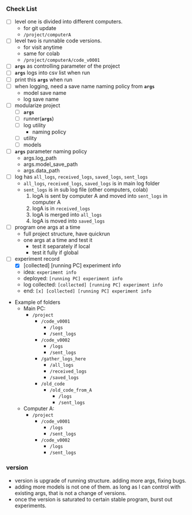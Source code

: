 ### Check List
- [ ] level one is divided into different computers.
    - for git update
    - `/project/computerA`
- [ ] level two is runnable code versions.
    - for visit anytime
    - same for colab
    - `/project/computerA/code_v0001`
- [ ] **`args`** as controlling parameter of the project
- [ ] **`args`** logs into csv list when run
- [ ] print this **`args`** when run
- [ ] when logging, need a save name naming policy from **`args`**
    - model save name
    - log save name
- [ ] modularize project
    - [ ] **`args`**
    - [ ] runner(**`args`**)
    - [ ] log utility
        - naming policy
    - [ ] utility
    - [ ] models
- [ ] **`args`** parameter naming policy
    - args.log_path
    - args.model_save_path
    - args.data_path
- [ ] log has `all_logs`, `received_logs`, `saved_logs`, `sent_logs`
    - `all_logs`, `received_logs`, `saved_logs` is in main log folder
    - `sent_logs` is in sub log file (other computers, colab)
        1. logA is sent by computer A and moved into `sent_logs` in computer A
        1. logA is in `received_logs`
        1. logA is merged into `all_logs`
        1. logA is moved into `saved_logs`
- [ ] program one args at a time
    - full project structure, have quickrun
    - one args at a time and test it
        - test it separately if local
        - test it fully if global
- [ ] experiment record
    - [x] [collected] [running PC] experiment info
    - idea: `experiment info`
    - deployed: `[running PC] experiment info`
    - log collected: `[collected] [running PC] experiment info`
    - end: `[x] [collected] [running PC] experiment info`
- Example of folders
    - Main PC:
        - `/project`
            - `/code_v0001`
                - `/logs`
                - `/sent_logs`
            - `/code_v0002`
                - `/logs`
                - `/sent_logs`
            - `/gather_logs_here`
                - `/all_logs`
                - `/received_logs`
                - `/saved_logs`
            - `/old_code`
                - `/old_code_from_A`
                    - `/logs`
                    - `/sent_logs`
    - Computer A:
        - `/project`
            - `/code_v0001`
                - `/logs`
                - `/sent_logs`
            - `/code_v0002`
                - `/logs`
                - `/sent_logs`

### version
- version is upgrade of running structure.
adding more args, fixing bugs.
- adding more models is not one of them.
as long as I can control with existing args,
that is not a change of versions.
- once the version is saturated to certain
stable program, burst out experiments.